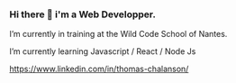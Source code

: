 ### Hi there 👋 i'm a Web Developper.
I’m currently in training at the Wild Code School of Nantes.

I’m currently learning Javascript / React / Node Js

https://www.linkedin.com/in/thomas-chalanson/ 

<!-- (https://cdn.icon-icons.com/icons2/285/PNG/256/social_linkedin_box_blue_256_30641.png) -->

<!-- https://codesandbox.io/thomas37000 -->

<!-- https://codepen.io/thomaschalanson -->

<!-- https://repl.it/@hippopopi37 -->
